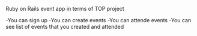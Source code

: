 Ruby on Rails event app in terms of TOP project

-You can sign up
-You can create events
-You can attende events
-You can see list of events that you created and attended